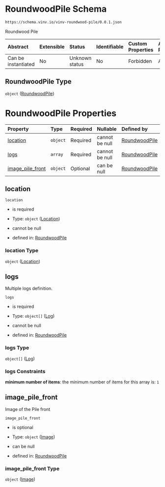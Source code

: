 # RoundwoodPile Schema

```txt
https://schema.vinv.io/vinv-roundwood-pile/0.0.1.json
```

Roundwood Pile

| Abstract            | Extensible | Status         | Identifiable | Custom Properties | Additional Properties | Access Restrictions | Defined In                                                                                                            |
| :------------------ | :--------- | :------------- | :----------- | :---------------- | :-------------------- | :------------------ | :-------------------------------------------------------------------------------------------------------------------- |
| Can be instantiated | No         | Unknown status | No           | Forbidden         | Allowed               | none                | [dereferenced.doc.json](../../../../../vinv-schemas/vinv-tree/out/0.0.1/dereferenced.doc.json "open original schema") |

## RoundwoodPile Type

`object` ([RoundwoodPile](dereferenced.md))

# RoundwoodPile Properties

| Property                                | Type     | Required | Nullable       | Defined by                                                                                                                             |
| :-------------------------------------- | :------- | :------- | :------------- | :------------------------------------------------------------------------------------------------------------------------------------- |
| [location](#location)                   | `object` | Required | cannot be null | [RoundwoodPile](dereferenced-properties-location.md "https://schema.vinv.io/vinv-roundwood-pile/0.0.1.json#/properties/location")      |
| [logs](#logs)                           | `array`  | Required | cannot be null | [RoundwoodPile](dereferenced-properties-logs.md "https://schema.vinv.io/vinv-roundwood-pile/0.0.1.json#/properties/logs")              |
| [image\_pile\_front](#image_pile_front) | `object` | Optional | can be null    | [RoundwoodPile](dereferenced-properties-image.md "https://schema.vinv.io/vinv-roundwood-pile/0.0.1.json#/properties/image_pile_front") |

## location



`location`

*   is required

*   Type: `object` ([Location](dereferenced-properties-location.md))

*   cannot be null

*   defined in: [RoundwoodPile](dereferenced-properties-location.md "https://schema.vinv.io/vinv-roundwood-pile/0.0.1.json#/properties/location")

### location Type

`object` ([Location](dereferenced-properties-location.md))

## logs

Multiple logs definition.

`logs`

*   is required

*   Type: `object[]` ([Log](dereferenced-properties-logs-log.md))

*   cannot be null

*   defined in: [RoundwoodPile](dereferenced-properties-logs.md "https://schema.vinv.io/vinv-roundwood-pile/0.0.1.json#/properties/logs")

### logs Type

`object[]` ([Log](dereferenced-properties-logs-log.md))

### logs Constraints

**minimum number of items**: the minimum number of items for this array is: `1`

## image\_pile\_front

Image of the Pile front

`image_pile_front`

*   is optional

*   Type: `object` ([Image](dereferenced-properties-image.md))

*   can be null

*   defined in: [RoundwoodPile](dereferenced-properties-image.md "https://schema.vinv.io/vinv-roundwood-pile/0.0.1.json#/properties/image_pile_front")

### image\_pile\_front Type

`object` ([Image](dereferenced-properties-image.md))
